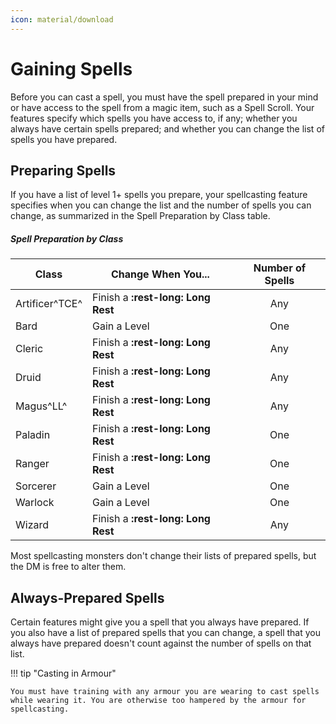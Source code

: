 ```yaml
---
icon: material/download
---
```


# Gaining Spells

Before you can cast a spell, you must have the spell prepared in your mind or have access to the spell from a magic item, such as a Spell Scroll. Your features specify which spells you have access to, if any; whether you always have certain spells prepared; and whether you can change the list of spells you have prepared.

## Preparing Spells

If you have a list of level 1+ spells you prepare, your spellcasting feature specifies when you can change the list and the number of spells you can change, as summarized in the Spell Preparation by Class table.

##### Spell Preparation by Class

| Class | Change When You... | Number of Spells |
|---|---|:-:|
| Artificer^TCE^ | Finish a **:rest-long: Long Rest** | Any |
| Bard | Gain a Level | One |
| Cleric | Finish a **:rest-long: Long Rest** | Any |
| Druid | Finish a **:rest-long: Long Rest** | Any |
| Magus^LL^ | Finish a **:rest-long: Long Rest** | Any |
| Paladin | Finish a **:rest-long: Long Rest** | One |
| Ranger | Finish a **:rest-long: Long Rest** | One |
| Sorcerer | Gain a Level | One |
| Warlock | Gain a Level | One |
| Wizard | Finish a **:rest-long: Long Rest** | Any |

Most spellcasting monsters don't change their lists of prepared spells, but the DM is free to alter them.

## Always-Prepared Spells

Certain features might give you a spell that you always have prepared. If you also have a list of prepared spells that you can change, a spell that you always have prepared doesn't count against the number of spells on that list.

!!! tip "Casting in Armour"

    You must have training with any armour you are wearing to cast spells while wearing it. You are otherwise too hampered by the armour for spellcasting.

